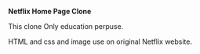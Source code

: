 **Netflix Home Page Clone**

This clone Only education perpuse.

HTML and css and image use on original Netflix website.

